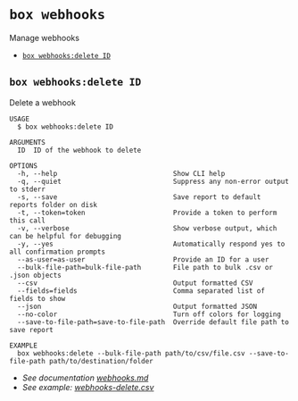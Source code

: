 `box webhooks`
===========

Manage webhooks

* [`box webhooks:delete ID`](#box-webhooksdelete-id)


## `box webhooks:delete ID`

Delete a webhook

```
USAGE
  $ box webhooks:delete ID

ARGUMENTS
  ID  ID of the webhook to delete

OPTIONS
  -h, --help                             Show CLI help
  -q, --quiet                            Suppress any non-error output to stderr
  -s, --save                             Save report to default reports folder on disk
  -t, --token=token                      Provide a token to perform this call
  -v, --verbose                          Show verbose output, which can be helpful for debugging
  -y, --yes                              Automatically respond yes to all confirmation prompts
  --as-user=as-user                      Provide an ID for a user
  --bulk-file-path=bulk-file-path        File path to bulk .csv or .json objects
  --csv                                  Output formatted CSV
  --fields=fields                        Comma separated list of fields to show
  --json                                 Output formatted JSON
  --no-color                             Turn off colors for logging
  --save-to-file-path=save-to-file-path  Override default file path to save report

EXAMPLE
  box webhooks:delete --bulk-file-path path/to/csv/file.csv --save-to-file-path path/to/destination/folder
```

- _See documentation [webhooks.md](https://github.com/box/boxcli/blob/main/docs/webhooks.md#box-webhooksdelete-id)_
- _See example: [webhooks-delete.csv](webhooks-delete.csv)_
